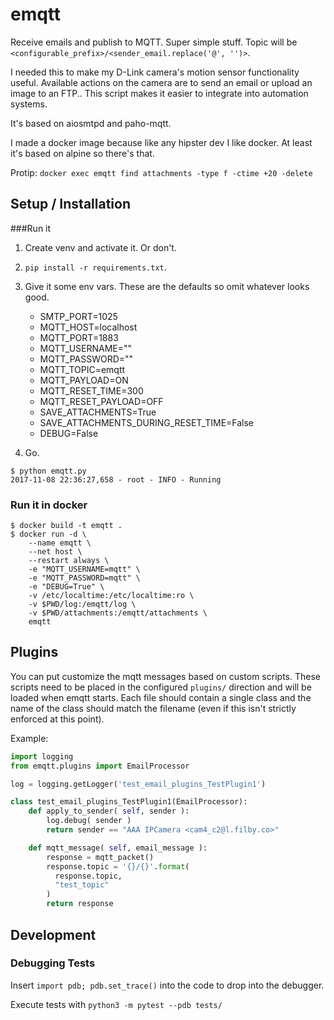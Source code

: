 # emqtt

Receive emails and publish to MQTT. Super simple stuff. Topic will be `<configurable_prefix>/<sender_email.replace('@', '')>`.

I needed this to make my D-Link camera's motion sensor functionality useful.
Available actions on the camera are to send an email or upload an image to an FTP..
This script makes it easier to integrate into automation systems.

It's based on aiosmtpd and paho-mqtt.

I made a docker image because like any hipster dev I like docker. At least it's based on alpine so there's that.

Protip: `docker exec emqtt find attachments -type f -ctime +20 -delete`

## Setup / Installation 

###Run it

1. Create venv and activate it. Or don't.

1. `pip install -r requirements.txt`.

1. Give it some env vars. These are the defaults so omit whatever looks good.
   * SMTP_PORT=1025
   * MQTT_HOST=localhost
   * MQTT_PORT=1883
   * MQTT_USERNAME=""
   * MQTT_PASSWORD=""
   * MQTT_TOPIC=emqtt
   * MQTT_PAYLOAD=ON
   * MQTT_RESET_TIME=300
   * MQTT_RESET_PAYLOAD=OFF
   * SAVE_ATTACHMENTS=True
   * SAVE_ATTACHMENTS_DURING_RESET_TIME=False
   * DEBUG=False

1. Go.
```
$ python emqtt.py
2017-11-08 22:36:27,658 - root - INFO - Running
```

### Run it in docker

```
$ docker build -t emqtt .
$ docker run -d \
    --name emqtt \
    --net host \
    --restart always \
    -e "MQTT_USERNAME=mqtt" \
    -e "MQTT_PASSWORD=mqtt" \
    -e "DEBUG=True" \
    -v /etc/localtime:/etc/localtime:ro \
    -v $PWD/log:/emqtt/log \
    -v $PWD/attachments:/emqtt/attachments \
    emqtt
```

## Plugins

You can put customize the mqtt messages based on custom scripts. These scripts need to be placed in the configured `plugins/` direction and will be loaded when emqtt starts. Each file should contain a single class and the name of the class should match the filename (even if this isn't strictly enforced at this point).

Example:

```python
import logging
from emqtt.plugins import EmailProcessor

log = logging.getLogger('test_email_plugins_TestPlugin1')

class test_email_plugins_TestPlugin1(EmailProcessor):
    def apply_to_sender( self, sender ):
        log.debug( sender )
        return sender == "AAA IPCamera <cam4_c2@l.filby.co>"

    def mqtt_message( self, email_message ):
        response = mqtt_packet()
        response.topic = '{}/{}'.format(
          response.topic, 
          "test_topic"
        )
        return response
```

## Development

### Debugging Tests

Insert `import pdb; pdb.set_trace()` into the code to drop into the debugger.

Execute tests with `python3 -m pytest --pdb tests/`



 